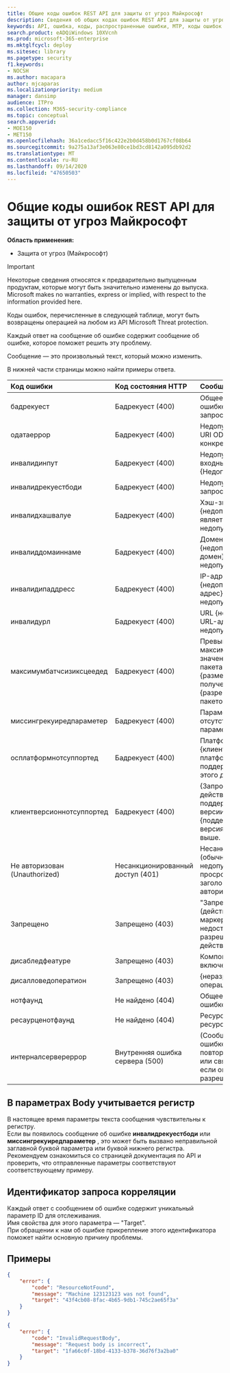 ```yaml
---
title: Общие коды ошибок REST API для защиты от угроз Майкрософт
description: Сведения об общих кодах ошибок REST API для защиты от угроз Майкрософт
keywords: API, ошибка, коды, распространенные ошибки, MTP, коды ошибок API
search.product: eADQiWindows 10XVcnh
ms.prod: microsoft-365-enterprise
ms.mktglfcycl: deploy
ms.sitesec: library
ms.pagetype: security
f1.keywords:
- NOCSH
ms.author: macapara
author: mjcaparas
ms.localizationpriority: medium
manager: dansimp
audience: ITPro
ms.collection: M365-security-compliance
ms.topic: conceptual
search.appverid:
- MOE150
- MET150
ms.openlocfilehash: 36a1cedacc5f16c422e2b0d458b0d1767cf08b64
ms.sourcegitcommit: 9a275a13af3e063e80ce1bd3cd8142a095db92d2
ms.translationtype: MT
ms.contentlocale: ru-RU
ms.lasthandoff: 09/14/2020
ms.locfileid: "47650503"
---
```

# <a name="common-microsoft-threat-protection-rest-api-error-codes"></a>Общие коды ошибок REST API для защиты от угроз Майкрософт

**Область применения:**
- Защита от угроз (Майкрософт)

>[!IMPORTANT] 
>Некоторые сведения относятся к предварительно выпущенным продуктам, которые могут быть значительно изменены до выпуска. Microsoft makes no warranties, express or implied, with respect to the information provided here.

Коды ошибок, перечисленные в следующей таблице, могут быть возвращены операцией на любом из API Microsoft Threat protection.

Каждый ответ на сообщение об ошибке содержит сообщение об ошибке, которое поможет решить эту проблему.

Сообщение — это произвольный текст, который можно изменить.

В нижней части страницы можно найти примеры ответа.

Код ошибки |Код состояния HTTP |Сообщение 
:---|:---|:---
бадрекуест | Бадрекуест (400) | Общее сообщение об ошибке "ошибочный запрос".
одатаеррор | Бадрекуест (400) | Недопустимый запрос URI OData (указана конкретная ошибка).
инвалидинпут | Бадрекуест (400) | Недопустимые входные данные {Недопустимый вход}.
инвалидрекуестбоди | Бадрекуест (400) | Недопустимый текст запроса.
инвалидхашвалуе | Бадрекуест (400) | Хэш-значение {недопустимый хэш} является недопустимым.
инвалиддомаиннаме | Бадрекуест (400) | Доменное имя {недопустимый домен} является недопустимым.
инвалидипаддресс | Бадрекуест (400) | IP-адрес {недопустимый IP-адрес} является недопустимым.
инвалидурл | Бадрекуест (400) | URL {недопустимый URL-адрес} является недопустимым.
максимумбатчсизиксцеедед | Бадрекуест (400) | Превышено максимальное значение размера пакета. Получено: {размер пакетов получен}, разрешено: {разрешен размер пакетов}.
миссингрекуиредпараметер | Бадрекуест (400) | Параметр {пропущен отсутствующий параметр}.
осплатформнотсуппортед | Бадрекуест (400) | Платформа ОС {клиентская платформа ОС} не поддерживается для этого действия.
клиентверсионнотсуппортед | Бадрекуест (400) | {Запрошенное действие} поддерживается в версии клиента {поддерживаемая версия клиента} и выше.
Не авторизован (Unauthorized) | Несанкционированный доступ (401) | Несанкционированный (обычно недопустимый или просроченный заголовок авторизации).
Запрещено | Запрещено (403) | "Запрещено" (действительный маркер, но недостаточно разрешений для действия).
дисабледфеатуре | Запрещено (403) | Компонент клиента не включен.
дисалловедоператион | Запрещено (403) | {неразрешенная операция и причина}.
нотфаунд | Не найдено (404) | Общее сообщение об ошибке "не найдено".
ресаурценотфаунд | Не найдено (404) | Ресурс {запрошенный ресурс} не найден.
интерналсервереррор | Внутренняя ошибка сервера (500) | (Сообщение об ошибке не появляется, повторите операцию или свяжитесь с нами, если она не разрешена)

## <a name="body-parameters-are-case-sensitive"></a>В параметрах Body учитывается регистр

В настоящее время параметры текста сообщения чувствительны к регистру.
<br>Если вы появилось сообщение об ошибке **инвалидрекуестбоди** или **миссингрекуиредпараметер** , это может быть вызвано неправильной заглавной буквой параметра или буквой нижнего регистра.
<br>Рекомендуем ознакомиться со страницей документация по API и проверить, что отправленные параметры соответствуют соответствующему примеру.

## <a name="correlation-request-id"></a>Идентификатор запроса корреляции

Каждый ответ с сообщением об ошибке содержит уникальный параметр ID для отслеживания.
<br>Имя свойства для этого параметра — "Target".
<br>При обращении к нам об ошибке прикрепление этого идентификатора поможет найти основную причину проблемы.

## <a name="examples"></a>Примеры

```json
{
    "error": {
        "code": "ResourceNotFound",
        "message": "Machine 123123123 was not found",
        "target": "43f4cb08-8fac-4b65-9db1-745c2ae65f3a"
    }
}
```


```json
{
    "error": {
        "code": "InvalidRequestBody",
        "message": "Request body is incorrect",
        "target": "1fa66c0f-18bd-4133-b378-36d76f3a2ba0"
    }
}
```

